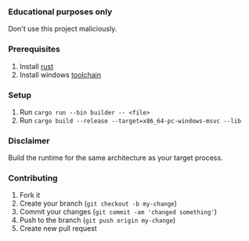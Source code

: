 ### Educational purposes only
Don't use this project maliciously.

### Prerequisites
1. Install [rust](https://www.rust-lang.org/tools/install)
2. Install windows [toolchain](https://rust-lang.github.io/rustup/installation/windows.html)

### Setup
1. Run `cargo run --bin builder -- <file>`
2. Run `cargo build --release --target=x86_64-pc-windows-msvc --lib`

### Disclaimer
Build the runtime for the same architecture as your target process.

### Contributing
1. Fork it
2. Create your branch (`git checkout -b my-change`)
3. Commit your changes (`git commit -am 'changed something'`)
4. Push to the branch (`git push origin my-change`)
5. Create new pull request
